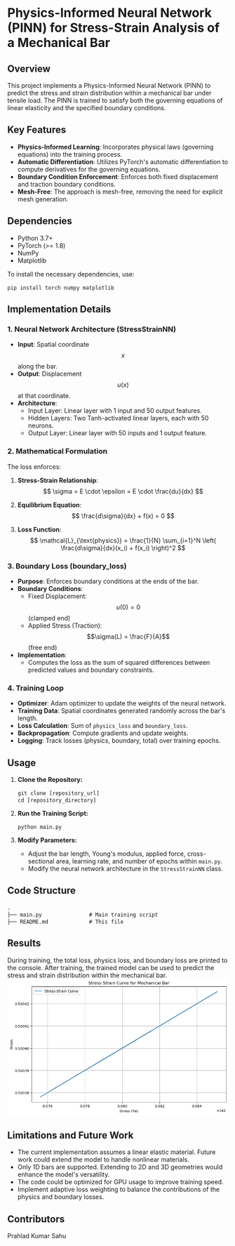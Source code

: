 # Physics-Informed Neural Network (PINN) for Stress-Strain Analysis of a Mechanical Bar

## Overview

This project implements a Physics-Informed Neural Network (PINN) to predict the stress and strain distribution within a mechanical bar under tensile load. The PINN is trained to satisfy both the governing equations of linear elasticity and the specified boundary conditions.

## Key Features

- **Physics-Informed Learning**: Incorporates physical laws (governing equations) into the training process.
- **Automatic Differentiation**: Utilizes PyTorch's automatic differentiation to compute derivatives for the governing equations.
- **Boundary Condition Enforcement**: Enforces both fixed displacement and traction boundary conditions.
- **Mesh-Free**: The approach is mesh-free, removing the need for explicit mesh generation.

## Dependencies

- Python 3.7+
- PyTorch (>= 1.8)
- NumPy
- Matplotlib

To install the necessary dependencies, use:

```
pip install torch numpy matplotlib
```

## Implementation Details

### 1. Neural Network Architecture (StressStrainNN)

- **Input**: Spatial coordinate $$x$$ along the bar.
- **Output**: Displacement $$u(x)$$ at that coordinate.
- **Architecture**:
  - Input Layer: Linear layer with 1 input and 50 output features.
  - Hidden Layers: Two Tanh-activated linear layers, each with 50 neurons.
  - Output Layer: Linear layer with 50 inputs and 1 output feature.

### 2. Mathematical Formulation

The loss enforces:

1. **Stress-Strain Relationship**:
   $$ \sigma = E \cdot \epsilon = E \cdot \frac{du}{dx} $$

2. **Equilibrium Equation**:
   $$ \frac{d\sigma}{dx} + f(x) = 0 $$

3. **Loss Function**:
   $$ \mathcal{L}_{\text{physics}} = \frac{1}{N} \sum_{i=1}^N \left( \frac{d\sigma}{dx}(x_i) + f(x_i) \right)^2 $$

### 3. Boundary Loss (boundary_loss)

- **Purpose**: Enforces boundary conditions at the ends of the bar.
- **Boundary Conditions**:
  - Fixed Displacement: $$u(0) = 0$$ (clamped end)
  - Applied Stress (Traction): $$\sigma(L) = \frac{F}{A}$$ (free end)
- **Implementation**:
  - Computes the loss as the sum of squared differences between predicted values and boundary constraints.

### 4. Training Loop

- **Optimizer**: Adam optimizer to update the weights of the neural network.
- **Training Data**: Spatial coordinates generated randomly across the bar's length.
- **Loss Calculation**: Sum of `physics_loss` and `boundary_loss`.
- **Backpropagation**: Compute gradients and update weights.
- **Logging**: Track losses (physics, boundary, total) over training epochs.

## Usage

1. **Clone the Repository:**
   ```
   git clone [repository_url]
   cd [repository_directory]
   ```

2. **Run the Training Script:**
   ```
   python main.py
   ```

3. **Modify Parameters:**
   - Adjust the bar length, Young's modulus, applied force, cross-sectional area, learning rate, and number of epochs within `main.py`.
   - Modify the neural network architecture in the `StressStrainNN` class.

## Code Structure

```
.
├── main.py               # Main training script
├── README.md             # This file
```

## Results

During training, the total loss, physics loss, and boundary loss are printed to the console. After training, the trained model can be used to predict the stress and strain distribution within the mechanical bar.
![alt text](custom_NN_PINN/image.png)

## Limitations and Future Work

- The current implementation assumes a linear elastic material. Future work could extend the model to handle nonlinear materials.
- Only 1D bars are supported. Extending to 2D and 3D geometries would enhance the model's versatility.
- The code could be optimized for GPU usage to improve training speed.
- Implement adaptive loss weighting to balance the contributions of the physics and boundary losses.

## Contributors

Prahlad Kumar Sahu

